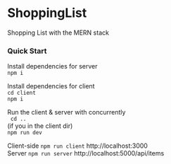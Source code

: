 # ShoppingList
Shopping List with the MERN stack

### Quick Start

 Install dependencies for server</br>
<code>npm i</code>

 Install dependencies for client </br>
<code>cd client</code> </br>
<code>npm i</code>

 Run the client & server with concurrently </br>
 <code> cd .. </code> (if you in the client dir) </br>
<code>npm run dev</code>

 Client-side <code>npm run client</code> http://localhost:3000 </br>
 Server <code>npm run server</code> http://localhost:5000/api/items
